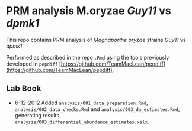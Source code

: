 # PRM analysis M.oryzae _Guy11_ vs _dpmk1_

This repo contains PRM analysis of _Magnaporthe oryzae_ strains _Guy11_ vs _dpmk1_. 

Performed as described in the repo `.Rmd` using the tools previously developed in `pepdiff` [https://github.com/TeamMacLean/pepdiff](https://github.com/TeamMacLean/pepdiff).



## Lab Book

  * 6-12-2012
    Added `analysis/001_data_preparation.Rmd`, `analysis/002_data_checks.Rmd` and `analysis/003_da_estimates.Rmd`; generating results `analysis/003_differential_abundance_estimates.xslx`.
    
